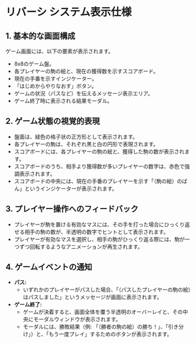 # リバーシ システム表示仕様

## 1. 基本的な画面構成
ゲーム画面には、以下の要素が表示されます。
- 8x8のゲーム盤。
- 各プレイヤーの駒の絵と、現在の獲得数を示すスコアボード。
- 現在の手番を示すインジケーター。
- 「はじめからやりなおす」ボタン。
- ゲームの状況（パスなど）を伝えるメッセージ表示エリア。
- ゲーム終了時に表示される結果モーダル。

## 2. ゲーム状態の視覚的表現
- 盤面は、緑色の格子状の正方形として表示されます。
- 各プレイヤーの駒は、それぞれ黒と白の円形で表現されます。
- スコアボードには、各プレイヤーの駒の絵と、獲得した駒の数が表示されます。
- スコアボードのうち、相手より獲得数が多いプレイヤーの数字は、赤色で強調表示されます。
- スコアボードの中央には、現在の手番のプレイヤーを示す「（駒の絵）のばん」というインジケーターが表示されます。

## 3. プレイヤー操作へのフィードバック
- プレイヤーが駒を置ける有効なマスには、その手を打った場合にひっくり返せる相手の駒の数が、半透明の数字でヒントとして表示されます。
- プレイヤーが有効なマスを選択し、相手の駒がひっくり返る際には、駒が一つずつ回転するようなアニメーションが再生されます。

## 4. ゲームイベントの通知
- **パス:**
    - いずれかのプレイヤーがパスした場合、「（パスしたプレイヤーの駒の絵）はパスしました」というメッセージが画面に表示されます。
- **ゲーム終了:**
    - ゲームが決着すると、画面全体を覆う半透明のオーバーレイと、その中央にモーダルウィンドウが表示されます。
    - モーダルには、勝敗結果（例: 「（勝者の駒の絵）の勝ち！」、「引き分け」）と、「もう一度プレイ」するためのボタンが表示されます。
